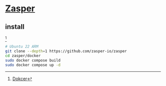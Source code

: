 # [Zasper](https://github.com/zasper-io/zasper)

## install

[^1]

```sh
# Ubuntu 22 ARM
git clone --depth=1 https://github.com/zasper-io/zasper
cd zasper/docker
sudo docker compose build
sudo docker compose up -d
```

[^1]: [Dokcer](https://github.com/zasper-io/zasper/tree/main/docker)
